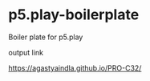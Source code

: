 # p5.play-boilerplate
Boiler plate for p5.play


output link


 https://agastyaindla.github.io/PRO-C32/
